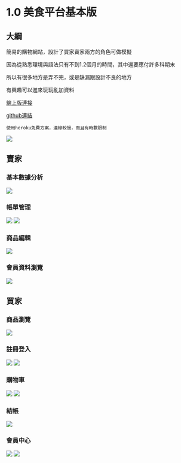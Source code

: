 # 1.0 美食平台基本版

## 大綱
簡易的購物網站，設計了買家賣家兩方的角色可做模擬

因為從熟悉環境與語法只有不到1.2個月的時間，其中還要應付許多科期末

所以有很多地方是弄不完，或是缺漏跟設計不良的地方

有興趣可以進來玩玩亂加資料

[線上版連接](https://tryjavaweb1122.herokuapp.com/)

[github連結](https://github.com/peter1421/SWE_Test)

    使用heroku免費方案，連線較慢，而且有時數限制

![](https://i.imgur.com/6CH5rfg.png)

## 賣家
### 基本數據分析
![](https://i.imgur.com/Q3miiL6.png)
### 帳單管理
![](https://i.imgur.com/IoBlD2q.png)
![](https://i.imgur.com/WrCs4nc.png)
### 商品編輯
![](https://i.imgur.com/k0m9fTb.png)
### 會員資料瀏覽
![](https://i.imgur.com/cHRodmM.png)
## 買家
### 商品瀏覽
![](https://i.imgur.com/O2BAsnb.png)
### 註冊登入
![](https://i.imgur.com/shs7fbd.png)
![](https://i.imgur.com/I9SfbSa.png)
### 購物車
![](https://i.imgur.com/3JtRzN7.png)
![](https://i.imgur.com/YpaCq9H.png)
### 結帳
![](https://i.imgur.com/G7ArjBp.png)
### 會員中心
![](https://i.imgur.com/jkl9Y9q.png)
![](https://i.imgur.com/ZM3a0tq.png)